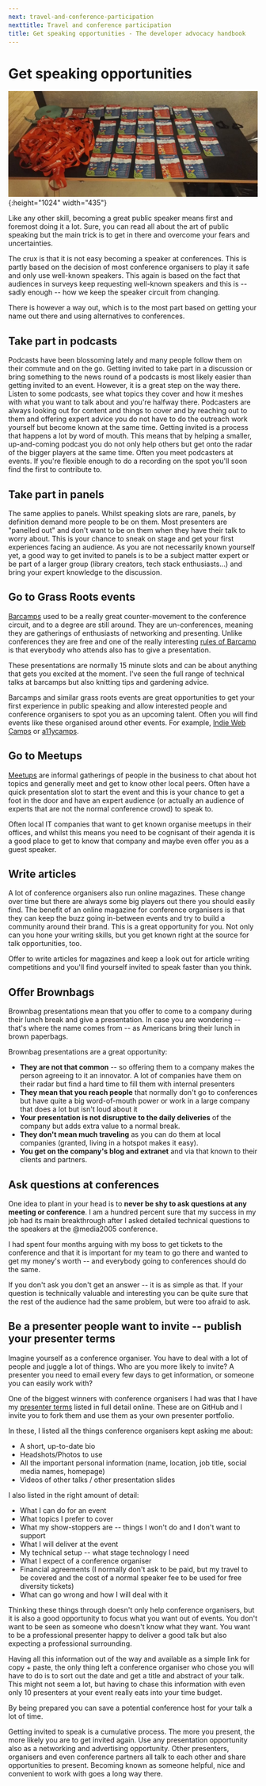 ```yaml
---
next: travel-and-conference-participation
nexttitle: Travel and conference participation
title: Get speaking opportunities - The developer advocacy handbook
---
```


# Get speaking opportunities

![A table with a lot of lanyards](images/lanyards-smaller.jpg){:height="1024" width="435"}

Like any other skill, becoming a great public speaker means first and
foremost doing it a lot. Sure, you can read all about the art of public
speaking but the main trick is to get in there and overcome your fears
and uncertainties.

The crux is that it is not easy becoming a speaker at conferences. This
is partly based on the decision of most conference organisers to play it
safe and only use well-known speakers. This again is based on the fact
that audiences in surveys keep requesting well-known speakers and this
is -- sadly enough -- how we keep the speaker circuit from changing.

There is however a way out, which is to the most part based on getting
your name out there and using alternatives to conferences.

## Take part in podcasts

Podcasts have been blossoming lately and many people follow them on
their commute and on the go. Getting invited to take part in a
discussion or bring something to the news round of a podcasts is most
likely easier than getting invited to an event. However, it is a great
step on the way there. Listen to some podcasts, see what topics they
cover and how it meshes with what you want to talk about and you're
halfway there. Podcasters are always looking out for content and things
to cover and by reaching out to them and offering expert advice you do
not have to do the outreach work yourself but become known at the same
time. Getting invited is a process that happens a lot by word of mouth.
This means that by helping a smaller, up-and-coming podcast you do not
only help others but get onto the radar of the bigger players at the
same time. Often you meet podcasters at events. If you're flexible
enough to do a recording on the spot you'll soon find the first to
contribute to.

## Take part in panels

The same applies to panels. Whilst speaking slots are rare, panels, by
definition demand more people to be on them. Most presenters are
"panelled out" and don't want to be on them when they have their talk to
worry about. This is your chance to sneak on stage and get your first
experiences facing an audience. As you are not necessarily known
yourself yet, a good way to get invited to panels is to be a subject
matter expert or be part of a larger group (library creators, tech stack
enthusiasts...) and bring your expert knowledge to the discussion.

## Go to Grass Roots events

[Barcamps](http://barcamp.org/) used to be a really great
counter-movement to the conference circuit, and to a degree are still
around. They are un-conferences, meaning they are gatherings of
enthusiasts of networking and presenting. Unlike conferences they are
free and one of the really interesting [rules of Barcamp](http://barcamp.org/TheRulesOfBarCamp) is that everybody who attends also has to give a presentation.

These presentations are normally 15 minute slots and can be about
anything that gets you excited at the moment. I\'ve seen the full range
of technical talks at barcamps but also knitting tips and gardening
advice.

Barcamps and similar grass roots events are great opportunities to get
your first experience in public speaking and allow interested people and
conference organisers to spot you as an upcoming talent. Often you will
find events like these organised around other events. For example,
[Indie Web Camps](https://indieweb.org/IndieWebCamps) or
[a11ycamps](http://www.a11ycamp.org/).

## Go to Meetups

[Meetups](http://www.meetup.com/) are informal gatherings of people in
the business to chat about hot topics and generally meet and get to know
other local peers. Often have a quick presentation slot to start the
event and this is your chance to get a foot in the door and have an
expert audience (or actually an audience of experts that are not the
normal conference crowd) to speak to.

Often local IT companies that want to get known organise meetups in
their offices, and whilst this means you need to be cognisant of their
agenda it is a good place to get to know that company and maybe even
offer you as a guest speaker.

## Write articles

A lot of conference organisers also run online magazines. These change
over time but there are always some big players out there you should
easily find. The benefit of an online magazine for conference organisers
is that they can keep the buzz going in-between events and try to build
a community around their brand. This is a great opportunity for you. Not
only can you hone your writing skills, but you get known right at the
source for talk opportunities, too.

Offer to write articles for magazines and keep a look out for article
writing competitions and you\'ll find yourself invited to speak faster
than you think.

## Offer Brownbags

Brownbag presentations mean that you offer to come to a company during
their lunch break and give a presentation. In case you are wondering --
that\'s where the name comes from -- as Americans bring their lunch in
brown paperbags.

Brownbag presentations are a great opportunity:

* **They are not that common** -- so offering them to a company makes the person agreeing to it an innovator. A lot of companies have them on their radar but find a hard time to fill them with internal presenters
* **They mean that you reach people** that normally don\'t go to conferences but have quite a big word-of-mouth power or work in a large company that does a lot but isn't loud about it
* **Your presentation is not disruptive to the daily deliveries** of the company but adds extra value to a normal break.
* **They don\'t mean much traveling** as you can do them at local companies (granted, living in a hotspot makes it easy).
* **You get on the company\'s blog and extranet** and via that known to their clients and partners.

## Ask questions at conferences

One idea to plant in your head is to **never be shy to ask questions at
any meeting or conference**. I am a hundred percent sure that my success
in my job had its main breakthrough after I asked detailed technical
questions to the speakers at the @media2005 conference.

I had spent four months arguing with my boss to get tickets to the
conference and that it is important for my team to go there and wanted
to get my money\'s worth -- and everybody going to conferences should do
the same.

If you don\'t ask you don\'t get an answer -- it is as simple as that.
If your question is technically valuable and interesting you can be
quite sure that the rest of the audience had the same problem, but were
too afraid to ask.

## Be a presenter people want to invite -- publish your presenter terms

Imagine yourself as a conference organiser. You have to deal with a lot
of people and juggle a lot of things. Who are you more likely to invite?
A presenter you need to email every few days to get information, or
someone you can easily work with?

One of the biggest winners with conference organisers I had was that I
have my [presenter terms](https://codepo8.github.io/presenter-terms/)
listed in full detail online. These are on GitHub and I invite you to fork them and use them as your own presenter portfolio.

In these, I listed all the things conference organisers kept asking me
about:

* A short, up-to-date bio
* Headshots/Photos to use
* All the important personal information (name, location, job title, social media names, homepage)
* Videos of other talks / other presentation slides

I also listed in the right amount of detail:

* What I can do for an event
* What topics I prefer to cover
* What my show-stoppers are -- things I won't do and I don't want to support
* What I will deliver at the event
* My technical setup -- what stage technology I need
* What I expect of a conference organiser
* Financial agreements (I normally don't ask to be paid, but my travel to be covered and the cost of a normal speaker fee to be used for free diversity tickets)
* What can go wrong and how I will deal with it

Thinking these things through doesn't only help conference organisers,
but it is also a good opportunity to focus what you want out of events.
You don't want to be seen as someone who doesn't know what they want.
You want to be a professional presenter happy to deliver a good talk but
also expecting a professional surrounding.

Having all this information out of the way and available as a simple
link for copy + paste, the only thing left a conference organiser who
chose you will have to do is to sort out the date and get a title and
abstract of your talk. This might not seem a lot, but having to chase
this information with even only 10 presenters at your event really eats
into your time budget.

By being prepared you can save a potential conference host for your talk
a lot of time.

Getting invited to speak is a cumulative process. The more you present,
the more likely you are to get invited again. Use any presentation
opportunity also as a networking and advertising opportunity. Other
presenters, organisers and even conference partners all talk to each
other and share opportunities to present. Becoming known as someone
helpful, nice and convenient to work with goes a long way there.